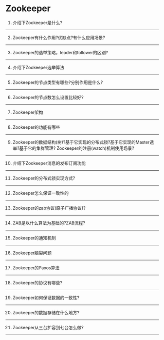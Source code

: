 # Zookeeper
1. 介绍下Zookeeper是什么?
___
2. Zookeeper有什么作用?优缺点?有什么应用场景?
___
3. Zookeeper的选举策略，leader和follower的区别?
___
4. 介绍下Zookeeper选举算法
___
5. Zookeeper的节点类型有哪些?分别作用是什么?
___
6. Zookeeper的节点数怎么设置比较好?
___
7. Zookeeper架构
___
8. Zookeeper的功能有哪些
___
9. Zookeeper的数据结构(树)?基于它实现的分布式锁?基于它实现的Master选举?基于它的集群管理? Zookeeper的注册(watch)机制使用场景?
___
10. 介绍下Zookeeper消息的发布订阅功能
___
11. Zookeeper的分布式锁实现方式?
___
12. Zookeeper怎么保证一致性的
___
13. Zookeeper的zab协议(原子广播协议)?
___
14. ZAB是以什么算法为基础的?ZAB流程?
___
15. Zookeeper的通知机制
___
16. Zookeeper脑裂问题
___
17. Zookeeper的Paxos算法
___
18. Zookeeper的协议有哪些?
___
19. Zookeeper如何保证数据的一致性?
___
20. Zookeeper的数据存储在什么地方?
___
21. Zookeeper从三台扩容到七台怎么做?
___
